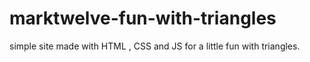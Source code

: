 # marktwelve-fun-with-triangles
  simple site made with HTML , CSS and JS for a little fun with triangles.
